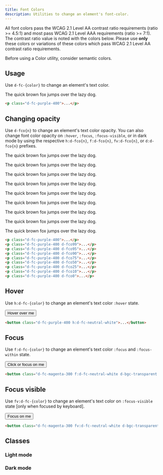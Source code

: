 ```yaml
---
title: Font Colors
description: Utilities to change an element's font-color.
---
```


All font colors pass the WCAG 2.1 Level AA contrast ratio requirements (ratio >= 4.5:1) and most pass WCAG 2.1 Level AAA requirements (ratio >= 7:1).
The contrast ratio value is noted with the colors below.
Please use **only** these colors or variations of these colors which pass WCAG 2.1 Level AA contrast ratio requirements.

<aside class="d-notice d-notice--warning d-mt24 d-wmx100p" role="status" aria-hidden="false">
  <div class="d-notice__icon">
    <dt-icon name="alert-triangle"></dt-icon>
  </div>
  <div class="d-notice__content d-stack4">
    <p class="d-notice__message">
      Before using a Color utility, consider <router-link class="d-link d-link--muted" to="/design/colors/#text">semantic colors</router-link>.
    </p>
  </div>
</aside>

## Usage

Use `d-fc-{color}` to change an element's text color.

<code-well-header class="d-d-flex d-jc-center d-fd-column d-p24 d-bgc-black-200 d-w100p d-hmn102" custom>
  <p class="d-fs-200 d-fc-purple-400">The quick brown fox jumps over the lazy dog.</p>
</code-well-header>

```html
<p class="d-fc-purple-400">...</p>
```

## Changing opacity

Use `d-fco{n}` to change an element's text color opacity. You can also change font color opacity on `:hover`, `:focus`, `:focus-visible`, or in dark mode by using the respective `h:d-fco{n}`, `f:d-fco{n}`, `fv:d-fco{n}`, or `d:d-fco{n}` prefixes.

<code-well-header class="d-d-flex d-jc-center d-fd-column d-p24 d-bgc-black-200 d-w100p d-hmn102 d-stack8" custom>
  <p class="d-fs-200 d-fc-purple-400">The quick brown fox jumps over the lazy dog.</p>
  <p class="d-fs-200 d-fc-purple-400 d-fco99">The quick brown fox jumps over the lazy dog.</p>
  <p class="d-fs-200 d-fc-purple-400 d-fco95">The quick brown fox jumps over the lazy dog.</p>
  <p class="d-fs-200 d-fc-purple-400 d-fco90">The quick brown fox jumps over the lazy dog.</p>
  <p class="d-fs-200 d-fc-purple-400 d-fco75">The quick brown fox jumps over the lazy dog.</p>
  <p class="d-fs-200 d-fc-purple-400 d-fco50">The quick brown fox jumps over the lazy dog.</p>
  <p class="d-fs-200 d-fc-purple-400 d-fco25">The quick brown fox jumps over the lazy dog.</p>
  <p class="d-fs-200 d-fc-purple-400 d-fco10">The quick brown fox jumps over the lazy dog.</p>
  <p class="d-fs-200 d-fc-purple-400 d-fco0">The quick brown fox jumps over the lazy dog.</p>
</code-well-header>

```html
<p class="d-fc-purple-400">...</p>
<p class="d-fc-purple-400 d-fco99">...</p>
<p class="d-fc-purple-400 d-fco95">...</p>
<p class="d-fc-purple-400 d-fco90">...</p>
<p class="d-fc-purple-400 d-fco75">...</p>
<p class="d-fc-purple-400 d-fco50">...</p>
<p class="d-fc-purple-400 d-fco25">...</p>
<p class="d-fc-purple-400 d-fco10">...</p>
<p class="d-fc-purple-400 d-fco0">...</p>
```

## Hover

Use `h:d-fc-{color}` to change an element's text color `:hover` state.

<code-well-header class="d-fl-center d-p24 d-bgc-black-200 d-w100p d-hmn102" custom>
  <button class="d-p16 d-bar4 d-fs-200 d-fc-purple-400 h:d-fc-neutral-white d-bgc-transparent h:d-bgc-purple-500 d-ba d-bc-transparent">Hover over me</button>
</code-well-header>

```html
<button class="d-fc-purple-400 h:d-fc-neutral-white">...</button>
```

## Focus

Use `f:d-fc-{color}` to change an element's text color `:focus` and `:focus-within` state.

<code-well-header class="d-fl-center d-p24 d-bgc-black-200 d-w100p d-hmn102" custom>
  <button class="d-p16 d-bar4 d-fs-200 d-fc-magenta-300 f:d-fc-neutral-white d-bgc-transparent f:d-bgc-magenta-400 d-ba d-bc-transparent">Click or focus on me</button>
</code-well-header>

```html
<button class="d-fc-magenta-300 f:d-fc-neutral-white d-bgc-transparent f:d-bgc-magenta-400">...</button>
```

## Focus visible

Use `fv:d-fc-{color}` to change an element's text color on `:focus-visible` state [only when focused by keyboard].

<code-well-header class="d-fl-center d-p24 d-bgc-black-200 d-w100p d-hmn102" custom>
  <button class="d-p16 d-bar4 d-fs-200 d-fc-magenta-300 fv:d-fc-neutral-white d-bgc-transparent fv:d-bgc-magenta-400 d-ba d-bc-transparent">Focus on me</button>
</code-well-header>

```html
<button class="d-fc-magenta-300 fv:d-fc-neutral-white d-bgc-transparent fv:d-bgc-magenta-400">...</button>
```

<!--
## Dark Mode
Use `d:d-fc-{color}` to set a different text color when the user prefers dark mode.

<code-well-header class="d-fl-center d-fd-column d-p24 d-bgc-black-200 d-w100p d-hmn102 d-stack16">
  <button type="button" class="d-p16 d-bar4 d-fs-200 d-fc-purple-400 d-bgc-magenta-100 d:d-fc-gold-400 d:d-bgc-gold-200 d-ba d-bc-transparent js-theme-switcher">Click on me toggle dark mode</button>
</code-well-header>

```html
<button class="d-fc-purple-400 d:d-fc-gold-400">...</button>
```
 -->

<script setup>
  import { fontColorVars } from '@data/type.json';
  import { base as baseColors } from '@data/colors.json';
</script>

## Classes

<div class="d-h464 d-of-y-scroll d-bb d-bc-black-200">
  <utility-class-table>
    <template #content>
      <tbody>
        <!-- Current Color -->
        <tr>
          <th scope="row" class="d-ff-mono d-fc-purple-400 d-fw-normal d-fs-100">.d-fc-current</th>
          <td>
            <div class="d-d-flex d-jc-space-between d-ai-center">
              <div class="d-fl1 d-ff-mono d-fs-100">
                color: currentColor !important;
              </div>
              <div class="d-fl0 d-fc-current d-fs-300 d-lh4">
                Aa
              </div>
            </div>
          </td>
        </tr>
        <!-- Transparent -->
        <tr>
          <th scope="row" class="d-ff-mono d-fc-purple-400 d-fw-normal d-fs-100">.d-fc-transparent</th>
          <td>
            <div class="d-d-flex d-jc-space-between d-ai-center">
              <div class="d-fl1 d-ff-mono d-fs-100">
                color: transparent !important;
              </div>
              <div class="d-fl0 d-fc-transparent d-fs-300 d-lh4">
                Aa
              </div>
            </div>
          </td>
        </tr>
        <!-- Unset Color -->
        <tr>
          <th scope="row" class="d-ff-mono d-fc-purple-400 d-fw-normal d-fs-100">.d-fc-unset</th>
          <td>
            <div class="d-d-flex d-jc-space-between d-ai-center">
              <div class="d-fl1 d-ff-mono d-fs-100">
                color: unset !important;
              </div>
              <div class="d-fl0 d-fc-unset d-fs-300 d-lh4">
                Aa
              </div>
            </div>
          </td>
        </tr>
        <!-- White Color -->
        <tr>
          <th scope="row" class="d-ff-mono d-fc-purple-400 d-fw-normal d-fs-100">.d-fc-neutral-white</th>
          <td>
            <div class="d-d-flex d-jc-space-between d-ai-center">
              <div class="d-fl1 d-ff-mono d-fs-100">
                --fco: 100%;<br/>
                color: hsla(var(--dt-color-neutral-white-h) var(--dt-color-neutral-white-s) var(--dt-color-neutral-white-l) / var(--fco)) !important;
              </div>
              <div class="d-fl0 d-bgc-black-700 d-ml16 d-p4 d-bar4 d-fc-neutral-white d-fs-300 d-lh4">
                Aa
              </div>
            </div>
          </td>
        </tr>
        <!-- Colors -->
        <tr v-for="{ var: color, output } in fontColorVars">
          <th scope="row" class="d-ff-mono d-fc-purple-400 d-fw-normal d-fs-100">.d-fc-{{ color }}</th>
          <td>
            <div class="d-d-flex d-jc-space-between d-ai-center">
              <div class="d-fl1 d-ff-mono d-fs-100">
                --fco: 100%;<br/>
                color: hsla(var(--{{ output }}-h) var(--{{ output }}-s) var(--{{ output }}-l) / var(--fco)) !important;
              </div>
              <div class="d-fl0 d-ml16 d-p4 d-fs-300 d-lh4" :class="`d-fc-${color}`">
                Aa
              </div>
            </div>
          </td>
        </tr>
      </tbody>
    </template>
  </utility-class-table>
</div>

### Light mode

<div class="d-h464 d-of-y-scroll d-bb d-bc-black-200">
  <utility-class-table class="d-bgc-primary">
    <template #content>
      <tbody v-for="{ color, stops } in baseColors.lightMode">
        <tr v-for="{ stop } in stops.reverse()">
          <th scope="row" class="d-ff-mono d-fc-purple-400 d-fw-normal d-fs-100">.d-fc-{{ color }}-{{ stop }}</th>
          <td>
            <div class="d-d-flex d-jc-space-between d-ai-center">
              <div class="d-fl1 d-ff-mono d-fs-100">
                  --fco: 100%;<br/>
                  color: hsla(var(--{{ color }}-{{ stop }}-h) var(--{{ color }}-{{ stop }}-s) var(--{{ color }}-{{ stop }}-l) / var(--fco)) !important;
              </div>
              <div class="d-fl0 d-ml16 d-p4 d-fs-300 d-lh4" :class="`d-fc-${color}-${stop}`">
                  Aa
              </div>
            </div>
          </td>
        </tr>
      </tbody>
    </template>
  </utility-class-table>
</div>

### Dark mode

<div class="d-h464 d-of-y-scroll dialtone-theme-dark">
  <utility-class-table class="d-bgc-primary d-table--inverted">
    <template #content>
      <tbody v-for="{ color, stops } in baseColors.darkMode">
        <tr v-for="{ stop } in stops.reverse()">
          <th scope="row" class="d-ff-mono d-fc-purple-400 d-fw-normal d-fs-100">.d-fc-{{ color }}-{{ stop }}</th>
          <td>
            <div class="d-d-flex d-jc-space-between d-ai-center">
              <div class="d-fl1 d-ff-mono d-fs-100 d-fc-primary">
                  --fco: 100%;<br/>
                  color: hsla(var(--{{ color }}-{{ stop }}-h) var(--{{ color }}-{{ stop }}-s) var(--{{ color }}-{{ stop }}-l) / var(--fco)) !important;
              </div>
              <div class="d-fl0 d-ml16 d-p4 d-fs-300 d-lh4" :class="`d-fc-${color}-${stop}`">
                  Aa
              </div>
            </div>
          </td>
        </tr>
      </tbody>
    </template>
  </utility-class-table>
</div>
